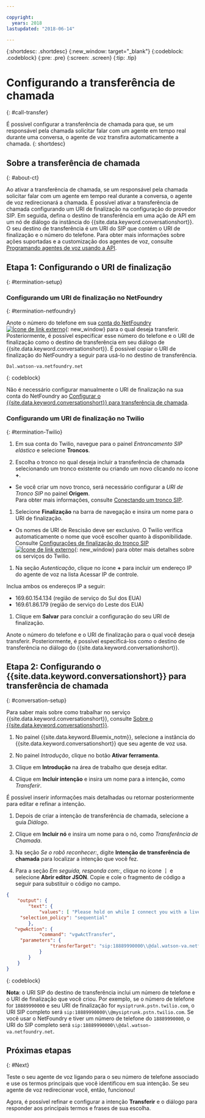 ```yaml
---

copyright:
  years: 2018
lastupdated: "2018-06-14"

---
```


{:shortdesc: .shortdesc}
{:new_window: target="_blank"}
{:codeblock: .codeblock}
{:pre: .pre}
{:screen: .screen}
{:tip: .tip}


# Configurando a transferência de chamada
{: #call-transfer}

É possível configurar a transferência de chamada para que, se um responsável pela chamada solicitar falar com um agente em tempo real durante uma conversa, o agente de voz transfira automaticamente a chamada.
{: shortdesc}

## Sobre a transferência de chamada
{: #about-ct}

Ao ativar a transferência de chamada, se um responsável pela chamada solicitar falar com um agente em tempo real durante a conversa, o agente de voz redirecionará a chamada. É possível ativar a transferência de chamada configurando um URI de finalização na configuração do provedor SIP. Em seguida, defina
o destino de transferência em uma ação de API em um nó de diálogo da instância do {{site.data.keyword.conversationshort}}. 
O seu destino de transferência é um URI do SIP que contém o URI de finalização e o número do telefone. Para obter mais informações sobre ações suportadas e a customização dos agentes de voz, consulte [Programando
agentes de voz usando a API](api.html).

## Etapa 1: Configurando o URI de finalização
{: #termination-setup}

### Configurando um URI de finalização no NetFoundry
{: #termination-netfoundry}

Anote o número do telefone em sua [conta do NetFoundry ![Ícone de link externo](../../icons/launch-glyph.svg "Ícone de link externo")](https://watson.netfoundry.io/watson-login){: new_window} para o qual deseja transferir. Posteriormente, é possível especificar esse número do telefone e o URI de finalização como o destino de transferência em seu diálogo de {{site.data.keyword.conversationshort}}. É possível copiar o URI de finalização do NetFoundry a seguir para usá-lo no destino de transferência.

```
Dal.watson-va.netfoundry.net
```
{: codeblock}

Não é necessário configurar manualmente o URI de finalização na sua conta do NetFoundry ao [Configurar o {{site.data.keyword.conversationshort}} para transferência de chamada](#conversation-setup).

### Configurando um URI de finalização no Twilio
{: #termination-Twilio}

1. Em sua conta do Twilio, navegue para o painel _Entroncamento SIP elástico_ e selecione **Troncos**.

1. Escolha o tronco no qual deseja incluir a transferência de chamada selecionando um tronco existente ou criando um novo clicando no ícone **+**.

  * Se você criar um novo tronco, será necessário configurar a _URI de Tronco SIP_ no painel **Origem**.  
Para obter mais informações, consulte [Conectando um tronco SIP](connect-SIP.html).

1. Selecione **Finalização** na barra de navegação e insira um nome para o URI de finalização.

  * Os nomes de URI de Rescisão deve ser exclusivo. O Twilio verifica automaticamente o nome que você escolher quanto à disponibilidade. Consulte [Configurações de finalização do tronco SIP ![Ícone de link externo](../../icons/launch-glyph.svg "Ícone de link externo")](https://www.twilio.com/docs/api/sip-trunking/getting-started#termination){: new_window} para obter mais detalhes sobre os serviços do Twilio.

1. Na seção _Autenticação_, clique no ícone **+** para incluir um endereço IP do agente de voz na lista Acessar IP de controle.

  Inclua ambos os endereços IP a seguir:
   * 169.60.154.134 (região de serviço do Sul dos EUA)
   * 169.61.86.179 (região de serviço do Leste dos EUA)

1. Clique em **Salvar** para concluir a configuração do seu URI de finalização.

Anote o número do telefone e o URI de finalização para o qual você deseja transferir. Posteriormente, é possível especificá-los
como o destino de transferência no diálogo do {{site.data.keyword.conversationshort}}.


## Etapa 2: Configurando o {{site.data.keyword.conversationshort}} para transferência de chamada
{: #conversation-setup}

Para saber mais sobre como trabalhar no serviço {{site.data.keyword.conversationshort}}, consulte [Sobre o {{site.data.keyword.conversationshort}}](../conversation/index.html#about).

1. No painel {{site.data.keyword.Bluemix_notm}}, selecione a instância do {{site.data.keyword.conversationshort}} que seu agente de voz usa.

1. No painel _Introdução_, clique no botão **Ativar ferramenta**.

1. Clique em **Introdução** na área de trabalho que deseja editar.

1. Clique em **Incluir intenção** e insira um nome para a intenção, como _Transferir_.

  É possível inserir informações mais detalhadas ou retornar posteriormente para editar e refinar a intenção.

1. Depois de criar a intenção de transferência de chamada, selecione a guia _Diálogo_.

1. Clique em **Incluir nó** e insira um nome para o nó, como _Transferência de Chamada_.

1. Na seção _Se o robô reconhecer:_, digite **Intenção de transferência de chamada** para localizar a intenção que você fez.

1. Para a seção _Em seguida, responda com:_, clique no ícone **&vellip;** e selecione **Abrir editor JSON**. Copie e cole o fragmento de código a seguir para substituir o código no campo.

```json
{
    "output": {
        "text": {
            "values": [ "Please hold on while I connect you with a live agent." ],
     "selection_policy": "sequential"
        },
   "vgwAction": {
            "command": "vgwActTransfer",
     "parameters": {
                "transferTarget": "sip:18889990000\\@dal.watson-va.netfoundry.net"
            }
        }
    }
}
```
{: codeblock}

**Nota**: o URI SIP do destino de transferência inclui um número de telefone e o URI de finalização que você criou. Por exemplo, se o número de telefone for `18889990000` e seu URI de finalização for `mysiptrunk.pstn.twilio.com`, o URI SIP completo será `sip:18889990000\\@mysiptrunk.pstn.twilio.com`. 
Se você usar o NetFoundry e tiver um número de telefone do `18889990000`, o URI do SIP completo será `sip:18889990000\\@dal.watson-va.netfoundry.net`.

## Próximas etapas
{: #Next}

Teste o seu agente de voz ligando para o seu número de telefone associado e use os termos principais que você identificou em sua
intenção. Se seu agente de voz redirecionar você, então, funcionou!

Agora, é possível refinar e configurar a intenção **Transferir** e o diálogo para responder aos principais termos e frases de sua escolha.
